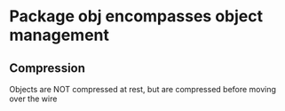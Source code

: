 # Package obj encompasses object management

## Compression
Objects are NOT compressed at rest, but are compressed before
moving over the wire